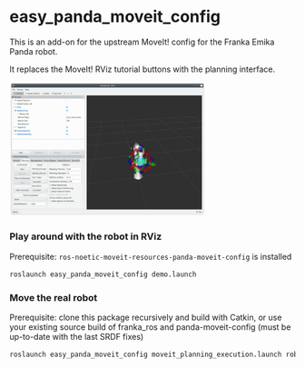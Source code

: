 # easy_panda_moveit_config

This is an add-on for the upstream MoveIt! config for the Franka Emika Panda robot.

It replaces the MoveIt! RViz tutorial buttons with the planning interface.

<img src="easy_panda_moveit_config/docs/img/demo.png" width="345"/>

### Play around with the robot in RViz

Prerequisite: `ros-noetic-moveit-resources-panda-moveit-config` is installed

```bash 
roslaunch easy_panda_moveit_config demo.launch
```

<!-- TODO

### Play around with the robot in RViz and Gazebo

```bash 
roslaunch easy_panda_moveit_config moveit_planning_execution.launch sim:=true 
```
-->

### Move the real robot

Prerequisite: clone this package recursively and build with Catkin, or use your existing source build of franka_ros and panda-moveit-config (must be up-to-date with the last SRDF fixes)

```bash 
roslaunch easy_panda_moveit_config moveit_planning_execution.launch robot_ip:=<YOUR ROBOT IP>
```

